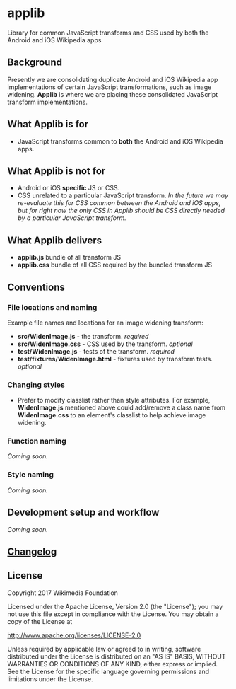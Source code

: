 # applib
Library for common JavaScript transforms and CSS used by both the Android and iOS Wikipedia apps

## Background
Presently we are consolidating duplicate Android and iOS Wikipedia app implementations of certain JavaScript transformations, such as image widening. **Applib** is where we are placing these consolidated JavaScript transform implementations. 

## What Applib is for
* JavaScript transforms common to **both** the Android and iOS Wikipedia apps.

## What Applib is not for
* Android or iOS **specific** JS or CSS.
* CSS unrelated to a particular JavaScript transform. *In the future we may re-evaluate this for CSS common between the Android and iOS apps, but for right now the only CSS in Applib should be CSS directly needed by a particular JavaScript transform.*

## What Applib delivers
* **applib.js** bundle of all transform JS
* **applib.css** bundle of all CSS required by the bundled transform JS

## Conventions

### File locations and naming

Example file names and locations for an image widening transform:
* **src/WidenImage.js** - the transform. *required*
* **src/WidenImage.css** - CSS used by the transform. *optional*
* **test/WidenImage.js** - tests of the transform. *required*
* **test/fixtures/WidenImage.html** - fixtures used by transform tests. *optional*

### Changing styles
- Prefer to modify classlist rather than style attributes. For example, **WidenImage.js** mentioned above could add/remove a class name from **WidenImage.css** to an element's classlist to help achieve image widening.

### Function naming
*Coming soon.*

### Style naming
*Coming soon.*

## Development setup and workflow
*Coming soon.*

## [Changelog](changelog.md)

## License
Copyright 2017 Wikimedia Foundation

Licensed under the Apache License, Version 2.0 (the "License"); you may not use
this file except in compliance with the License. You may obtain a copy of the
License at

  http://www.apache.org/licenses/LICENSE-2.0

Unless required by applicable law or agreed to in writing, software distributed
under the License is distributed on an "AS IS" BASIS, WITHOUT WARRANTIES OR
CONDITIONS OF ANY KIND, either express or implied. See the License for the
specific language governing permissions and limitations under the License.